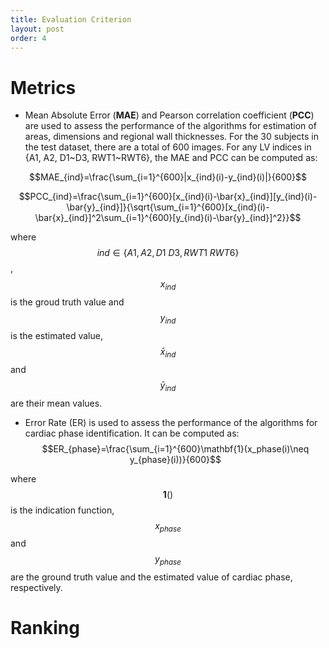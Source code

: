 ```yaml
---
title: Evaluation Criterion
layout: post
order: 4
---
```


# Metrics
* Mean Absolute Error (**MAE**) and Pearson correlation coefficient (**PCC**) are used to assess the performance of the algorithms for estimation of areas, dimensions and regional wall thicknesses. For the 30 subjects in the test dataset, there are a total of 600 images. For any LV indices in {A1, A2, D1~D3, RWT1~RWT6}, the MAE and PCC can be computed as:

$$MAE_{ind}=\frac{\sum_{i=1}^{600}|x_{ind}(i)-y_{ind}(i)|}{600}$$

$$PCC_{ind}=\frac{\sum_{i=1}^{600}[x_{ind}(i)-\bar{x}_{ind}][y_{ind}(i)-\bar{y}_{ind}]}{\sqrt{\sum_{i=1}^{600}[x_{ind}(i)-\bar{x}_{ind}]^2\sum_{i=1}^{600}[y_{ind}(i)-\bar{y}_{ind}]^2}}$$

  where $$ind\in \{A1,A2, D1~D3, RWT1~RWT6\}$$, $$x_{ind}$$ is the groud truth value and $$y_{ind}$$ is the estimated value, $$\bar{x}_{ind}$$ and $$\bar{y}_{ind}$$ are their mean values.

* Error Rate (ER) is used to assess the performance of the algorithms for cardiac phase identification. It can be computed as:
$$ER_{phase}=\frac{\sum_{i=1}^{600}\mathbf{1}(x_phase(i)\neq y_{phase}(i))}{600}$$

where $$\mathbf{1}()$$ is the indication function, $$x_{phase}$$ and $$y_{phase}$$ are the ground truth value and the estimated value of cardiac phase, respectively.

# Ranking
